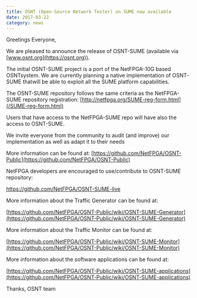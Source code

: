 ```yaml
---
title: OSNT (Open-Source Network Tester) on SUME now available
date: 2017-03-22
category: news
---
```


Greetings Everyone,

We are pleased to announce the release of OSNT-SUME (available via [www.osnt.org](https://osnt.org)).

The initial OSNT-SUME project is a port of the NetFPGA-10G based OSNTsystem. We are currently planning a native implementation of OSNT-SUME thatwill be able to exploit all the SUME platform capabilities.

The OSNT-SUME repository follows the same criteria as the NetFPGA-SUME repository registration: [http://netfpga.org/SUME-reg-form.html](/SUME-reg-form.html)

Users that have access to the NetFPGA-SUME repo will have also the access to OSNT-SUME.

We invite everyone from the community to audit (and improve) our implementation as well as adapt it to their needs

More information can be found at: [https://github.com/NetFPGA/OSNT-Public](https://github.com/NetFPGA/OSNT-Public)

NetFPGA developers are encouraged to use/contribute to OSNT-SUME repository:

https://github.com/NetFPGA/OSNT-SUME-live

More information about the Traffic Generator can be found at:

[https://github.com/NetFPGA/OSNT-Public/wiki/OSNT-SUME-Generator](https://github.com/NetFPGA/OSNT-Public/wiki/OSNT-SUME-Generator)

More information about the Traffic Monitor can be found at:

[https://github.com/NetFPGA/OSNT-Public/wiki/OSNT-SUME-Monitor](https://github.com/NetFPGA/OSNT-Public/wiki/OSNT-SUME-Monitor)

More information about the software applications can be found at:

[https://github.com/NetFPGA/OSNT-Public/wiki/OSNT-SUME-applications](https://github.com/NetFPGA/OSNT-Public/wiki/OSNT-SUME-applications)

Thanks, OSNT team
